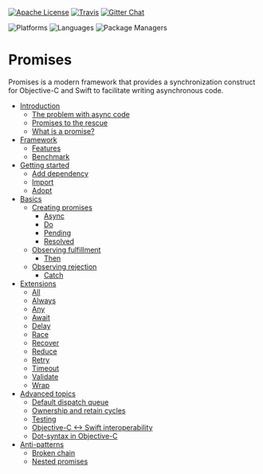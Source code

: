 [![Apache License](https://img.shields.io/github/license/google/promises.svg)](LICENSE)
[![Travis](https://api.travis-ci.org/google/promises.svg?branch=master)](https://travis-ci.org/google/promises)
[![Gitter Chat](https://badges.gitter.im/google/promises.svg)](https://gitter.im/google/promises)

![Platforms](https://img.shields.io/badge/platforms-macOS%20%7C%20iOS%20%7C%20tvOS%20%7C%20watchOS-blue.svg?longCache=true&style=flat)
![Languages](https://img.shields.io/badge/languages-Swift%20%7C%20ObjC-orange.svg?longCache=true&style=flat)
![Package Managers](https://img.shields.io/badge/supports-Bazel%20%7C%20SwiftPM%20%7C%20CocoaPods%20%7C%20Carthage-yellow.svg?longCache=true&style=flat)

# Promises

Promises is a modern framework that provides a synchronization construct for Objective-C and Swift
to facilitate writing asynchronous code.

* [Introduction](g3doc/index.md)
    * [The problem with async code](g3doc/index.md#the-problem-with-async-code)
    * [Promises to the rescue](g3doc/index.md#promises-to-the-rescue)
    * [What is a promise?](g3doc/index.md#what-is-a-promise)
* [Framework](g3doc/index.md#framework)
    * [Features](g3doc/index.md#features)
    * [Benchmark](g3doc/index.md#benchmark)
* [Getting started](g3doc/index.md#getting-started)
    * [Add dependency](g3doc/index.md#add-dependency)
    * [Import](g3doc/index.md#import)
    * [Adopt](g3doc/index.md#adopt)
* [Basics](g3doc/index.md#basics)
    * [Creating promises](g3doc/index.md#creating-promises)
        * [Async](g3doc/index.md#async)
        * [Do](g3doc/index.md#do)
        * [Pending](g3doc/index.md#pending)
        * [Resolved](g3doc/index.md#create-a-resolved-promise)
    * [Observing fulfillment](g3doc/index.md#observing-fulfillment)
        * [Then](g3doc/index.md#then)
    * [Observing rejection](g3doc/index.md#observing-rejection)
        * [Catch](g3doc/index.md#catch)
* [Extensions](g3doc/index.md#extensions)
    * [All](g3doc/index.md#all)
    * [Always](g3doc/index.md#always)
    * [Any](g3doc/index.md#any)
    * [Await](g3doc/index.md#await)
    * [Delay](g3doc/index.md#delay)
    * [Race](g3doc/index.md#race)
    * [Recover](g3doc/index.md#recover)
    * [Reduce](g3doc/index.md#reduce)
    * [Retry](g3doc/index.md#retry)
    * [Timeout](g3doc/index.md#timeout)
    * [Validate](g3doc/index.md#validate)
    * [Wrap](g3doc/index.md#wrap)
* [Advanced topics](g3doc/index.md#advanced-topics)
    * [Default dispatch queue](g3doc/index.md#default-dispatch-queue)
    * [Ownership and retain cycles](g3doc/index.md#ownership-and-retain-cycles)
    * [Testing](g3doc/index.md#testing)
    * [Objective-C <-> Swift interoperability](g3doc/index.md#objective-c---swift-interoperability)
    * [Dot-syntax in Objective-C](g3doc/index.md#dot-syntax-in-objective-c)
* [Anti-patterns](g3doc/index.md#anti-patterns)
    * [Broken chain](g3doc/index.md#broken-chain)
    * [Nested promises](g3doc/index.md#nested-promises)
